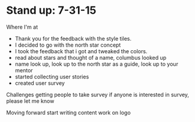 # Stand up: 7-31-15

Where I'm at
- Thank you for the feedback with the style tiles.
- I decided to go with the north star concept
- I took the feedback that i got and tweaked the colors.
- read about stars and thought of a name, columbus looked up
- name look up, look up to the north star as a guide, look up to your mentor
- started collecting user stories
- created user survey

Challenges
getting people to take survey
if anyone is interested in survey, please let me know


Moving forward
start writing content
work on logo
